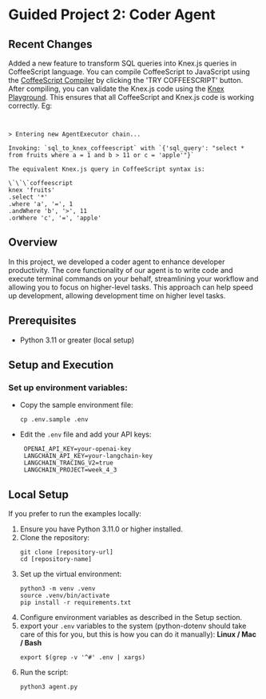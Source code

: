 # Guided Project 2: Coder Agent

## Recent Changes
Added a new feature to transform SQL queries into Knex.js queries in CoffeeScript language. You can compile CoffeeScript to JavaScript using the [CoffeeScript Compiler](https://coffeescript.org/v1/) by clicking the 'TRY COFFEESCRIPT' button. After compiling, you can validate the Knex.js code using the [Knex Playground](https://dgadelha.github.io/knex-playground/). This ensures that all CoffeeScript and Knex.js code is working correctly.
Eg:
```Prompt: change this sql to knex: "select * from fruits where a = 1 and b > 11 or c = 'apple'"


> Entering new AgentExecutor chain...

Invoking: `sql_to_knex_coffeescript` with `{'sql_query': "select * from fruits where a = 1 and b > 11 or c = 'apple'"}`

The equivalent Knex.js query in CoffeeScript syntax is:

\`\`\`coffeescript
knex 'fruits'
.select '*'
.where 'a', '=', 1
.andWhere 'b', '>', 11
.orWhere 'c', '=', 'apple'
```

## Overview
In this project, we developed a coder agent to enhance developer productivity. The core functionality of our agent is to write code and execute terminal commands on your behalf, streamlining your workflow and allowing you to focus on higher-level tasks. This approach can help speed up development, allowing development time on higher level tasks.

## Prerequisites
- Python 3.11 or greater (local setup)

## Setup and Execution

### Set up environment variables:
- Copy the sample environment file:
  ```
  cp .env.sample .env
  ```
- Edit the `.env` file and add your API keys:
  ```
   OPENAI_API_KEY=your-openai-key
   LANGCHAIN_API_KEY=your-langchain-key
   LANGCHAIN_TRACING_V2=true
   LANGCHAIN_PROJECT=week_4_3
  ```

## Local Setup
If you prefer to run the examples locally:

1. Ensure you have Python 3.11.0 or higher installed.
2. Clone the repository:
    ```
    git clone [repository-url]
    cd [repository-name]
    ```
3. Set up the virtual environment:
    ```
    python3 -m venv .venv
    source .venv/bin/activate
    pip install -r requirements.txt
    ```
4. Configure environment variables as described in the Setup section.
5. export your `.env` variables to the system (python-dotenv should take care of this for you, but this is how you can do it manually):
   **Linux / Mac / Bash**
      ```
      export $(grep -v '^#' .env | xargs)
      ```
6. Run the script:
    ```
    python3 agent.py
    ```